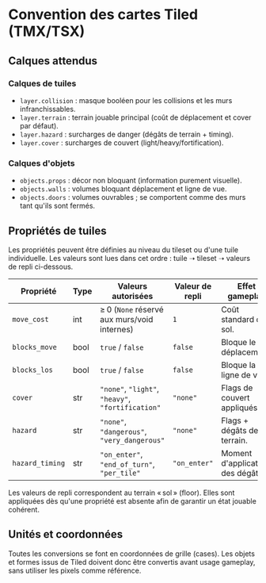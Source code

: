 # Convention des cartes Tiled (TMX/TSX)

## Calques attendus

### Calques de tuiles
- `layer.collision` : masque booléen pour les collisions et les murs infranchissables.
- `layer.terrain` : terrain jouable principal (coût de déplacement et cover par défaut).
- `layer.hazard` : surcharges de danger (dégâts de terrain + timing).
- `layer.cover` : surcharges de couvert (light/heavy/fortification).

### Calques d'objets
- `objects.props` : décor non bloquant (information purement visuelle).
- `objects.walls` : volumes bloquant déplacement et ligne de vue.
- `objects.doors` : volumes ouvrables ; se comportent comme des murs tant qu'ils sont fermés.

## Propriétés de tuiles
Les propriétés peuvent être définies au niveau du tileset ou d'une tuile individuelle. Les valeurs sont lues dans cet ordre : tuile ➝ tileset ➝ valeurs de repli ci-dessous.

| Propriété         | Type   | Valeurs autorisées                                    | Valeur de repli | Effet gameplay |
|-------------------|--------|--------------------------------------------------------|-----------------|----------------|
| `move_cost`       | int    | ≥ 0 (`None` réservé aux murs/void internes)            | `1`             | Coût standard du sol.
| `blocks_move`     | bool   | `true` / `false`                                       | `false`         | Bloque le déplacement.
| `blocks_los`      | bool   | `true` / `false`                                       | `false`         | Bloque la ligne de vue.
| `cover`           | str    | `"none"`, `"light"`, `"heavy"`, `"fortification"`   | `"none"`       | Flags de couvert appliqués.
| `hazard`          | str    | `"none"`, `"dangerous"`, `"very_dangerous"`        | `"none"`       | Flags + dégâts de terrain.
| `hazard_timing`   | str    | `"on_enter"`, `"end_of_turn"`, `"per_tile"`        | `"on_enter"`   | Moment d'application des dégâts.

Les valeurs de repli correspondent au terrain « sol » (floor). Elles sont appliquées dès qu'une propriété est absente afin de garantir un état jouable cohérent.

## Unités et coordonnées
Toutes les conversions se font en coordonnées de grille (cases). Les objets et formes issus de Tiled doivent donc être convertis avant usage gameplay, sans utiliser les pixels comme référence.
